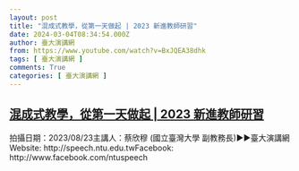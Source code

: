 ```yaml
---
layout: post
title: "混成式教學，從第一天做起 | 2023 新進教師研習"
date: 2024-03-04T08:34:54.000Z
author: 臺大演講網
from: https://www.youtube.com/watch?v=BxJQEA38dhk
tags: [ 臺大演講網 ]
comments: True
categories: [ 臺大演講網 ]
---
```

<!--1709541294000-->
[混成式教學，從第一天做起 | 2023 新進教師研習](https://www.youtube.com/watch?v=BxJQEA38dhk)
------

<div>
拍攝日期：2023/08/23主講人：蔡欣穆 (國立臺灣大學 副教務長)►►臺大演講網Website: http://speech.ntu.edu.twFacebook: http://www.facebook.com/ntuspeech
</div>
